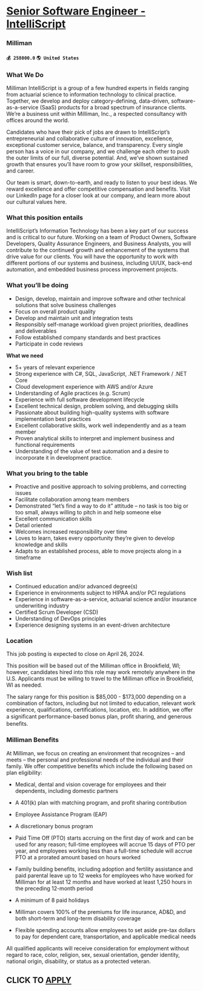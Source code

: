 # [Senior Software Engineer - IntelliScript](https://www.remotewlb.com/apply/senior-software-engineer-intelliscript)  
### Milliman  
#### `💰 258000.0` `🌎 United States`  

### What We Do

Milliman IntelliScript is a group of a few hundred experts in fields ranging from actuarial science to information technology to clinical practice. Together, we develop and deploy category-defining, data-driven, software-as-a-service (SaaS) products for a broad spectrum of insurance clients. We’re a business unit within Milliman, Inc., a respected consultancy with offices around the world.

Candidates who have their pick of jobs are drawn to IntelliScript’s entrepreneurial and collaborative culture of innovation, excellence, exceptional customer service, balance, and transparency. Every single person has a voice in our company, and we challenge each other to push the outer limits of our full, diverse potential. And, we’ve shown sustained growth that ensures you’ll have room to grow your skillset, responsibilities, and career.

Our team is smart, down-to-earth, and ready to listen to your best ideas. We reward excellence and offer competitive compensation and benefits. Visit our LinkedIn page for a closer look at our company, and learn more about our cultural values here.

### What this position entails

IntelliScript’s Information Technology has been a key part of our success and is critical to our future. Working on a team of Product Owners, Software Developers, Quality Assurance Engineers, and Business Analysts, you will contribute to the continued growth and enhancement of the systems that drive value for our clients. You will have the opportunity to work with different portions of our systems and business, including UI/UX, back-end automation, and embedded business process improvement projects.

### What you’ll be doing

  * Design, develop, maintain and improve software and other technical solutions that solve business challenges 
  * Focus on overall product quality 
  * Develop and maintain unit and integration tests 
  * Responsibly self-manage workload given project priorities, deadlines and deliverables 
  * Follow established company standards and best practices 
  * Participate in code reviews 

**What we need**

  * 5+ years of relevant experience
  * Strong experience with C#, SQL, JavaScript, .NET Framework / .NET Core 
  * Cloud development experience with AWS and/or Azure
  * Understanding of Agile practices (e.g. Scrum) 
  * Experience with full software development lifecycle 
  * Excellent technical design, problem solving, and debugging skills 
  * Passionate about building high-quality systems with software implementation best practices 
  * Excellent collaborative skills, work well independently and as a team member 
  * Proven analytical skills to interpret and implement business and functional requirements 
  * Understanding of the value of test automation and a desire to incorporate it in development practice. 

### What you bring to the table

  * Proactive and positive approach to solving problems, and correcting issues 
  * Facilitate collaboration among team members 
  * Demonstrated “let’s find a way to do it” attitude – no task is too big or too small, always willing to pitch in and help someone else 
  * Excellent communication skills 
  * Detail oriented 
  * Welcomes increased responsibility over time 
  * Loves to learn, takes every opportunity they’re given to develop knowledge and skills 
  * Adapts to an established process, able to move projects along in a timeframe 

###  Wish list

  * Continued education and/or advanced degree(s) 
  * Experience in environments subject to HIPAA and/or PCI regulations 
  * Experience in software-as-a-service, actuarial science and/or insurance underwriting industry 
  * Certified Scrum Developer (CSD) 
  * Understanding of DevOps principles 
  * Experience designing systems in an event-driven architecture 

### Location

This job posting is expected to close on April 26, 2024.

This position will be based out of the Milliman office in Brookfield, WI; however, candidates hired into this role may work remotely anywhere in the U.S. Applicants must be willing to travel to the Milliman office in Brookfield, WI as needed.

The salary range for this position is $85,000 - $173,000 depending on a combination of factors, including but not limited to education, relevant work experience, qualifications, certifications, location, etc. In addition, we offer a signiﬁcant performance-based bonus plan, proﬁt sharing, and generous beneﬁts.

###  Milliman Benefits

At Milliman, we focus on creating an environment that recognizes – and meets – the personal and professional needs of the individual and their family. We offer competitive benefits which include the following based on plan eligibility:

  * Medical, dental and vision coverage for employees and their dependents, including domestic partners
  * A 401(k) plan with matching program, and profit sharing contribution
  * Employee Assistance Program (EAP)
  * A discretionary bonus program
  * Paid Time Off (PTO) starts accruing on the first day of work and can be used for any reason; full-time employees will accrue 15 days of PTO per year, and employees working less than a full-time schedule will accrue PTO at a prorated amount based on hours worked
  * Family building benefits, including adoption and fertility assistance and paid parental leave up to 12 weeks for employees who have worked for Milliman for at least 12 months and have worked at least 1,250 hours in the preceding 12-month period
  * A minimum of 8 paid holidays
  * Milliman covers 100% of the premiums for life insurance, AD&D, and both short-term and long-term disability coverage

  * Flexible spending accounts allow employees to set aside pre-tax dollars to pay for dependent care, transportation, and applicable medical needs 

All qualified applicants will receive consideration for employment without regard to race, color, religion, sex, sexual orientation, gender identity, national origin, disability, or status as a protected veteran.

  
## CLICK TO [APPLY](https://www.remotewlb.com/apply/senior-software-engineer-intelliscript)

